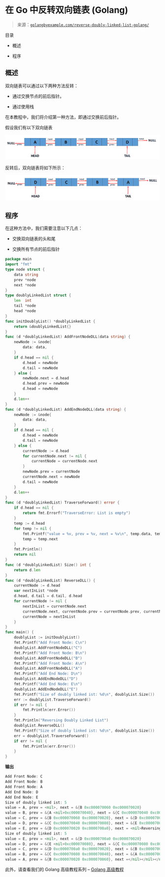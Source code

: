 <!--yml

分类：未分类

日期：2024-10-13 06:38:03

-->

# 在 Go 中反转双向链表 (Golang)

> 来源：[`golangbyexample.com/reverse-doubly-linked-list-golang/`](https://golangbyexample.com/reverse-doubly-linked-list-golang/)

目录

+   概述

+   程序

## **概述**

双向链表可以通过以下两种方法反转：

+   通过交换节点的前后指针。

+   通过使用栈

在本教程中，我们将介绍第一种方法，即通过交换前后指针。

假设我们有以下双向链表

![dll_reverse1](img/370305dc6f9fcbe0b14eb0aec8026c81.png)

反转后，双向链表将如下所示：

![](img/fdb6f3f034a9dadb562eea9beb6a5886.png)

## **程序**

在这种方法中，我们需要注意以下几点：

+   交换双向链表的头和尾

+   交换所有节点的前后指针

```go
package main
import "fmt"
type node struct {
    data string
    prev *node
    next *node
}
type doublyLinkedList struct {
    len  int
    tail *node
    head *node
}
func initDoublyList() *doublyLinkedList {
    return &doublyLinkedList{}
}
func (d *doublyLinkedList) AddFrontNodeDLL(data string) {
    newNode := &node{
        data: data,
    }
    if d.head == nil {
        d.head = newNode
        d.tail = newNode
    } else {
        newNode.next = d.head
        d.head.prev = newNode
        d.head = newNode
    }
    d.len++
}
func (d *doublyLinkedList) AddEndNodeDLL(data string) {
    newNode := &node{
        data: data,
    }
    if d.head == nil {
        d.head = newNode
        d.tail = newNode
    } else {
        currentNode := d.head
        for currentNode.next != nil {
            currentNode = currentNode.next
        }
        newNode.prev = currentNode
        currentNode.next = newNode
        d.tail = newNode
    }
    d.len++
}
func (d *doublyLinkedList) TraverseForward() error {
    if d.head == nil {
        return fmt.Errorf("TraverseError: List is empty")
    }
    temp := d.head
    for temp != nil {
        fmt.Printf("value = %v, prev = %v, next = %v\n", temp.data, temp.prev, temp.next)
        temp = temp.next
    }
    fmt.Println()
    return nil
}
func (d *doublyLinkedList) Size() int {
    return d.len
}
func (d *doublyLinkedList) ReverseDLL() {
    currentNode := d.head
    var nextInList *node
    d.head, d.tail = d.tail, d.head
    for currentNode != nil {
        nextInList = currentNode.next
        currentNode.next, currentNode.prev = currentNode.prev, currentNode.next
        currentNode = nextInList
    }
}
func main() {
    doublyList := initDoublyList()
    fmt.Printf("Add Front Node: C\n")
    doublyList.AddFrontNodeDLL("C")
    fmt.Printf("Add Front Node: B\n")
    doublyList.AddFrontNodeDLL("B")
    fmt.Printf("Add Front Node: A\n")
    doublyList.AddFrontNodeDLL("A")
    fmt.Printf("Add End Node: D\n")
    doublyList.AddEndNodeDLL("D")
    fmt.Printf("Add End Node: E\n")
    doublyList.AddEndNodeDLL("E")
    fmt.Printf("Size of doubly linked ist: %d\n", doublyList.Size())
    err := doublyList.TraverseForward()
    if err != nil {
        fmt.Println(err.Error())
    }
    fmt.Println("Reversing Doubly Linked List")
    doublyList.ReverseDLL()
    fmt.Printf("Size of doubly linked ist: %d\n", doublyList.Size())
    err = doublyList.TraverseForward()
    if err != nil {
        fmt.Println(err.Error())
    }
}
```

**输出**

```go
Add Front Node: C
Add Front Node: B
Add Front Node: A
Add End Node: D
Add End Node: E
Size of doubly linked ist: 5
value = A, prev = <nil>, next = &{B 0xc000070060 0xc000070020}
value = B, prev = &{A <nil>0xc000070040}, next = &{C 0xc000070040 0xc000070080}
value = C, prev = &{B 0xc000070060 0xc000070020}, next = &{D 0xc000070020 0xc0000700a0}
value = D, prev = &{C 0xc000070040 0xc000070080}, next = &{E 0xc000070080 <nil>}
value = E, prev = &{D 0xc000070020 0xc0000700a0}, next = <nil>Reversing Doubly Linked List
Size of doubly linked ist: 5
value = E, prev = <nil>, next = &{D 0xc0000700a0 0xc000070020}
value = D, prev = &{E <nil>0xc000070080}, next = &{C 0xc000070080 0xc000070040}
value = C, prev = &{D 0xc0000700a0 0xc000070020}, next = &{B 0xc000070020 0xc000070060}
value = B, prev = &{C 0xc000070080 0xc000070040}, next = &{A 0xc000070040 <nil>}
value = A, prev = &{B 0xc000070020 0xc000070060}, next =</nil></nil></nil></nil></nil></nil></nil> 
```

此外，请查看我们的 Golang 高级教程系列 – [Golang 高级教程](https://golangbyexample.com/golang-comprehensive-tutorial/)


